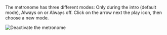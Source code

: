 The metronome has three different modes: Only during the intro (default mode), Always on or Always off. Click on the arrow next the play icon, then choose a new mode.

![Deactivate the metronome](https://flat.io/img/help/editor_deactivatemetronome_en.gif)